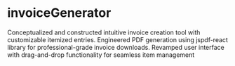 # invoiceGenerator
Conceptualized and constructed intuitive invoice creation tool with customizable itemized entries. Engineered PDF generation using jspdf-react library for professional-grade invoice downloads. Revamped user interface with drag-and-drop functionality for seamless item management
